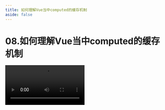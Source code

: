 ```yaml
---
title: 如何理解Vue当中computed的缓存机制
aside: false
---
```


# 08.如何理解Vue当中computed的缓存机制

<video autoplay src="http://qn.chinavanes.com/interview/vue-interview/08.如何理解Vue当中computed的缓存机制.mp4" controls controlsList="nodownload" width="50%"/>

